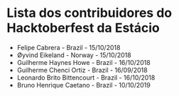 # Lista dos contribuidores do Hacktoberfest da Estácio
- Felipe Cabrera - Brazil - 15/10/2018
- Øyvind Eikeland - Norway - 15/10/2018
- Guilherme Haynes Howe - Brazil - 16/10/2018
- Guilherme Chenci Ortiz - Brazil - 16/09/2018
- Leonardo Brito Bittencourt - Brazil - 16/10/2018
- Bruno Henrique Caetano - Brazil - 10/10/2019
